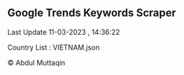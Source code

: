 

## Google Trends Keywords Scraper 
 
Last Update 11-03-2023 , 14:36:22

Country List :
VIETNAM.json



© Abdul Muttaqin 

